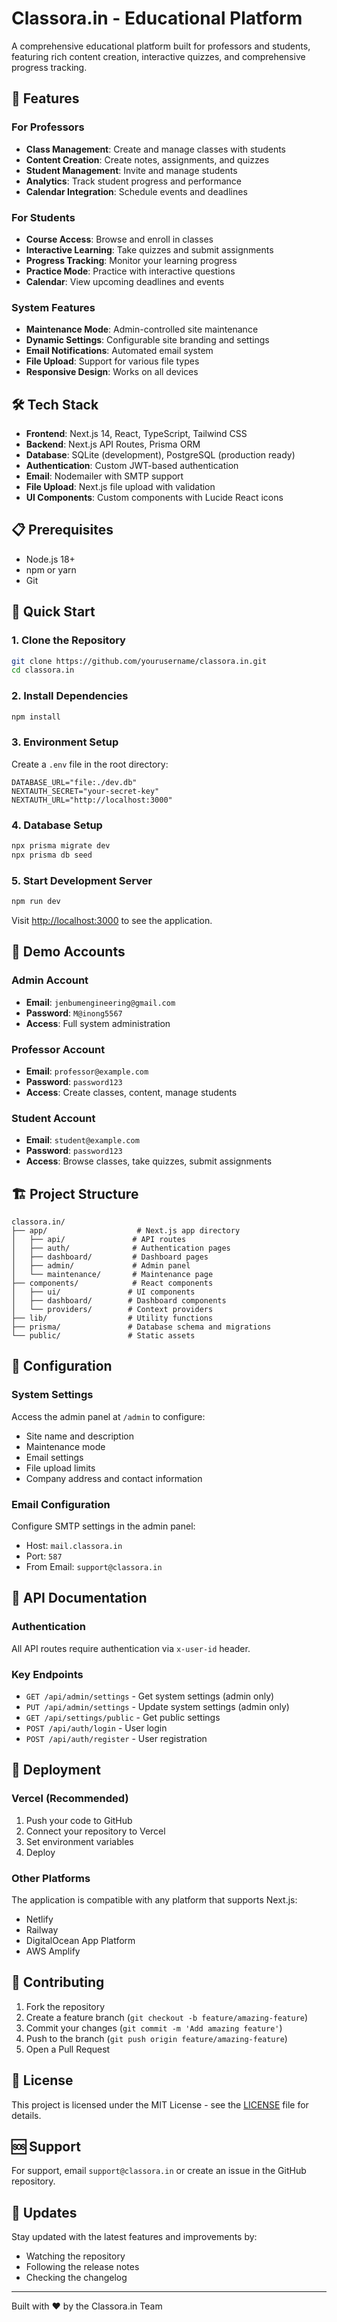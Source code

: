 # Classora.in - Educational Platform

A comprehensive educational platform built for professors and students, featuring rich content creation, interactive quizzes, and comprehensive progress tracking.

## 🚀 Features

### For Professors
- **Class Management**: Create and manage classes with students
- **Content Creation**: Create notes, assignments, and quizzes
- **Student Management**: Invite and manage students
- **Analytics**: Track student progress and performance
- **Calendar Integration**: Schedule events and deadlines

### For Students
- **Course Access**: Browse and enroll in classes
- **Interactive Learning**: Take quizzes and submit assignments
- **Progress Tracking**: Monitor your learning progress
- **Practice Mode**: Practice with interactive questions
- **Calendar**: View upcoming deadlines and events

### System Features
- **Maintenance Mode**: Admin-controlled site maintenance
- **Dynamic Settings**: Configurable site branding and settings
- **Email Notifications**: Automated email system
- **File Upload**: Support for various file types
- **Responsive Design**: Works on all devices

## 🛠️ Tech Stack

- **Frontend**: Next.js 14, React, TypeScript, Tailwind CSS
- **Backend**: Next.js API Routes, Prisma ORM
- **Database**: SQLite (development), PostgreSQL (production ready)
- **Authentication**: Custom JWT-based authentication
- **Email**: Nodemailer with SMTP support
- **File Upload**: Next.js file upload with validation
- **UI Components**: Custom components with Lucide React icons

## 📋 Prerequisites

- Node.js 18+ 
- npm or yarn
- Git

## 🚀 Quick Start

### 1. Clone the Repository
```bash
git clone https://github.com/yourusername/classora.in.git
cd classora.in
```

### 2. Install Dependencies
```bash
npm install
```

### 3. Environment Setup
Create a `.env` file in the root directory:
```env
DATABASE_URL="file:./dev.db"
NEXTAUTH_SECRET="your-secret-key"
NEXTAUTH_URL="http://localhost:3000"
```

### 4. Database Setup
```bash
npx prisma migrate dev
npx prisma db seed
```

### 5. Start Development Server
```bash
npm run dev
```

Visit [http://localhost:3000](http://localhost:3000) to see the application.

## 👥 Demo Accounts

### Admin Account
- **Email**: `jenbumengineering@gmail.com`
- **Password**: `M@inong5567`
- **Access**: Full system administration

### Professor Account
- **Email**: `professor@example.com`
- **Password**: `password123`
- **Access**: Create classes, content, manage students

### Student Account
- **Email**: `student@example.com`
- **Password**: `password123`
- **Access**: Browse classes, take quizzes, submit assignments

## 🏗️ Project Structure

```
classora.in/
├── app/                    # Next.js app directory
│   ├── api/               # API routes
│   ├── auth/              # Authentication pages
│   ├── dashboard/         # Dashboard pages
│   ├── admin/             # Admin panel
│   └── maintenance/       # Maintenance page
├── components/            # React components
│   ├── ui/               # UI components
│   ├── dashboard/        # Dashboard components
│   └── providers/        # Context providers
├── lib/                  # Utility functions
├── prisma/               # Database schema and migrations
└── public/               # Static assets
```

## 🔧 Configuration

### System Settings
Access the admin panel at `/admin` to configure:
- Site name and description
- Maintenance mode
- Email settings
- File upload limits
- Company address and contact information

### Email Configuration
Configure SMTP settings in the admin panel:
- Host: `mail.classora.in`
- Port: `587`
- From Email: `support@classora.in`

## 📝 API Documentation

### Authentication
All API routes require authentication via `x-user-id` header.

### Key Endpoints
- `GET /api/admin/settings` - Get system settings (admin only)
- `PUT /api/admin/settings` - Update system settings (admin only)
- `GET /api/settings/public` - Get public settings
- `POST /api/auth/login` - User login
- `POST /api/auth/register` - User registration

## 🚀 Deployment

### Vercel (Recommended)
1. Push your code to GitHub
2. Connect your repository to Vercel
3. Set environment variables
4. Deploy

### Other Platforms
The application is compatible with any platform that supports Next.js:
- Netlify
- Railway
- DigitalOcean App Platform
- AWS Amplify

## 🤝 Contributing

1. Fork the repository
2. Create a feature branch (`git checkout -b feature/amazing-feature`)
3. Commit your changes (`git commit -m 'Add amazing feature'`)
4. Push to the branch (`git push origin feature/amazing-feature`)
5. Open a Pull Request

## 📄 License

This project is licensed under the MIT License - see the [LICENSE](LICENSE) file for details.

## 🆘 Support

For support, email `support@classora.in` or create an issue in the GitHub repository.

## 🔄 Updates

Stay updated with the latest features and improvements by:
- Watching the repository
- Following the release notes
- Checking the changelog

---

Built with ❤️ by the Classora.in Team 